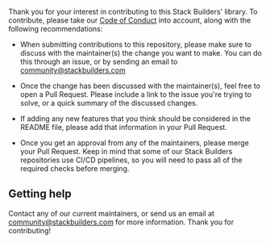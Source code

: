 Thank you for your interest in contributing to this Stack Builders' library. To contribute, please take our [Code of Conduct](CODE_OF_CONDUCT.md) into account, along with the following recommendations:

- When submitting contributions to this repository, please make sure to discuss with the maintainer(s) the change you want to make. You can do this through an issue, or by sending an email to [community@stackbuilders.com](mailto:community@stackbuilders.com)

- Once the change has been discussed with the maintainer(s), feel free to open a Pull Request. Please include a link to the issue you're trying to solve, or a quick summary of the discussed changes.

- If adding any new features that you think should be considered in the README file, please add that information in your Pull Request.

- Once you get an approval from any of the maintainers, please merge your Pull Request. Keep in mind that some of our Stack Builders repositories use CI/CD pipelines, so you will need to pass all of the required checks before merging.

## Getting help
Contact any of our current maintainers, or send us an email at [community@stackbuilders.com](mailto:community@stackbuilders.com) for more information. Thank you for contributing!
